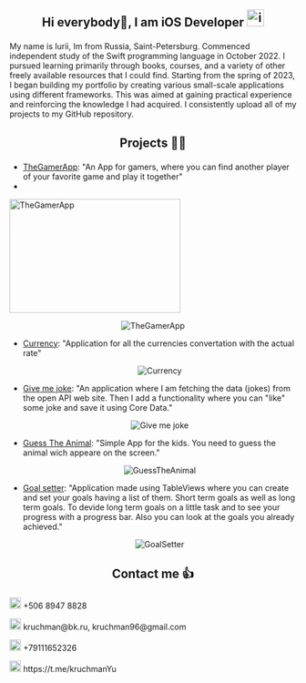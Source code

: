 
## <p align="center"> Hi everybody🤟, I am iOS Developer   <img src="appleLogo.png" alt="image" width="30" height="30" />

My name is Iurii, Im from Russia, Saint-Petersburg. Commenced independent study of the Swift programming language in October 2022. I pursued learning primarily through books, courses, and a variety of other freely available resources that I could find. Starting from the spring of 2023, I began building my portfolio by creating various small-scale applications using different frameworks. This was aimed at gaining practical experience and reinforcing the knowledge I had acquired. I consistently upload all of my projects to my GitHub repository.

## <p align="center"> Projects 🧑‍💻

- [TheGamerApp](https://github.com/kruchman/TheGamerApp): "An App for gamers, where you can find another player of your favorite game and play it together"
- 
<p align="leading">
  <img src="The Gamer App Content/Chat.png" alt="TheGamerApp" width="300" height="200" />
</p>
  
  <p align="center">
  <img src="The Gamer App Content/TheGamerApp.gif" alt="TheGamerApp" />
</p>

- [Currency](https://github.com/kruchman/Currency): "Application for all the currencies convertation with the actual rate"

  <p align="center">
  <img src="Currency.gif2.gif" alt="Currency" />
</p>

- [Give me joke](https://github.com/kruchman/Give-me-joke): "An application where I am fetching the data (jokes) from the open API web site. Then I add a functionality where you can "like" some joke and save it using Core Data."

  <p align="center">
  <img src="GiveMeJoke.gif2.gif" alt="Give me joke" />
</p>

- [Guess The Animal](https://github.com/kruchman/Guess-The-Animal): "Simple App for the kids. You need to guess the animal wich appeare on the screen."

  <p align="center">
  <img src="guessTheAnumalGif.gif" alt="GuessTheAnimal" />
</p>

- [Goal setter](https://github.com/kruchman/Goal-setter): "Application made using TableViews where you can create and set your goals having a list of them. Short term goals as well as long term goals. To devide long term goals on a little task and to see your progress with a progress bar. Also you can look at the goals you already achieved."

  <p align="center">
  <img src="GoalSetter.gif2.gif" alt="GoalSetter" />
</p>

## <p align="center"> Contact me 👍

 <p>
  <img src="phone.png" alt="Phone number" width="20" height="20" />
  +506 8947 8828
</p>
<p>
  <img src="mail.png" alt="Mail" width="20" height="20" />
  kruchman@bk.ru, kruchman96@gmail.com
</p>
<p>
  <img src="WhatsApp.png" alt="WhatsApp" width="20" height="20" />
  +79111652326
</p>
<p>
  <img src="telegram.png" alt="Telegram" width="20" height="20" />
  https://t.me/kruchmanYu
</p>
